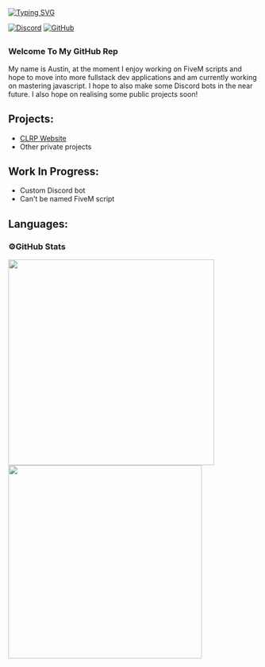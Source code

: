 <div allign=left>
<a href="https://git.io/typing-svg"><img src="https://readme-typing-svg.demolab.com?font=Kanit&weight=500&size=50&duration=2500&pause=100&color=F7F7F7&vCenter=true&random=false&width=435&lines=Hello!+%F0%9F%91%8B;Im+Austin" alt="Typing SVG" /></a>
</div>

[![Discord](https://img.shields.io/badge/Discord-%235865F2.svg?style=for-the-badge&logo=discord&logoColor=white)](https://discord.gg/NVhMrrVhxU) [![GitHub](https://img.shields.io/badge/github-%23121011.svg?style=for-the-badge&logo=github&logoColor=white)](https://github.com/xAustinn)

##

### Welcome To My GitHub Rep

My name is Austin, at the moment I enjoy working on FiveM scripts and hope to move into more fullstack dev applications and am currently working on mastering javascript. I hope 
to also make some Discord bots in the near future. I also hope on realising some public projects soon!

## Projects:
<div>
<ul>
<li>
  <a href="https://clrp.info" target="_blank" rel="noopener noreferrer">CLRP Website</a>
</li>
<li>
  Other private projects
</li>
</ul>
</div>

## Work In Progress:
- Custom Discord bot
- Can't be named FiveM script

## Languages:


### ⚙️GitHub Stats
<div>
  <img width=415 src="https://streak-stats.demolab.com/?user=xAustinn&count_private=true">
  <img width=390 src="https://github-readme-stats-orcin-alpha.vercel.app/api/?username=xAustinn&show_icons=true&border-radius=10&size_weight=0.5&count_weight=0.5&rank_icon=github&count_private=true" />
</div>
